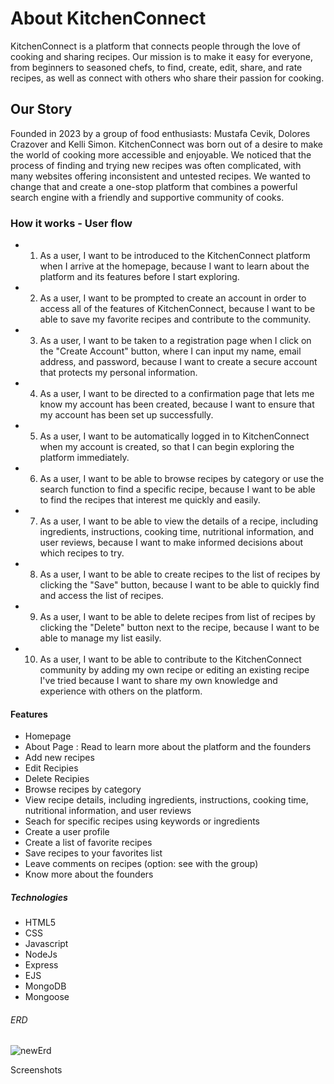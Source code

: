 # About KitchenConnect

KitchenConnect is a platform that connects people through the love of cooking and sharing recipes. Our mission is to make it easy for everyone, from beginners to seasoned chefs, to find, create, edit, share, and rate recipes, as well as connect with others who share their passion for cooking.

## Our Story

Founded in 2023 by a group of food enthusiasts: Mustafa Cevik, Dolores Crazover and Kelli Simon. KitchenConnect was born out of a desire to make the world of cooking more accessible and enjoyable. We noticed that the process of finding and trying new recipes was often complicated, with many websites offering inconsistent and untested recipes. We wanted to change that and create a one-stop platform that combines a powerful search engine with a friendly and supportive community of cooks.

### How it works - User flow

- 1. As a user, I want to be introduced to the KitchenConnect platform when I arrive at the homepage, because I want to learn about the platform and its features before I start exploring.
- 2. As a user, I want to be prompted to create an account in order to access all of the features of KitchenConnect, because I want to be able to save my favorite recipes and contribute to the community.
- 3. As a user, I want to be taken to a registration page when I click on the "Create Account" button, where I can input my name, email address, and password, because I want to create a secure account that protects my personal information.
- 4. As a user, I want to be directed to a confirmation page that lets me know my account has been created, because I want to ensure that my account has been set up successfully.
- 5. As a user, I want to be automatically logged in to KitchenConnect when my account is created, so that I can begin exploring the platform immediately.
- 6. As a user, I want to be able to browse recipes by category or use the search function to find a specific recipe, because I want to be able to find the recipes that interest me quickly and easily.
- 7. As a user, I want to be able to view the details of a recipe, including ingredients, instructions, cooking time, nutritional information, and user reviews, because I want to make informed decisions about which recipes to try.
- 8. As a user, I want to be able to create recipes to the list of recipes by clicking the "Save" button, because I want to be able to quickly find and access the list of recipes.
- 9. As a user, I want to be able to delete recipes from list of recipes by clicking the "Delete" button next to the recipe, because I want to be able to manage my list easily.
- 10. As a user, I want to be able to contribute to the KitchenConnect community by adding my own recipe or editing an existing recipe I've tried because I want to share my own knowledge and experience with others on the platform.


#### Features

- Homepage
- About Page : Read to learn more about the platform and the founders
- Add new recipes
- Edit Recipies
- Delete Recipies
- Browse recipes by category
- View recipe details, including ingredients, instructions, cooking time, nutritional information, and user reviews
- Seach for specific recipes using keywords or ingredients
- Create a user profile
- Create a list of favorite recipes
- Save recipes to your favorites list
- Leave comments on recipes (option: see with the group)
- Know more about the founders



##### Technologies

- HTML5
- CSS
- Javascript
- NodeJs
- Express
- EJS
- MongoDB
- Mongoose

###### ERD

![newErd](https://user-images.githubusercontent.com/117631390/231324864-aa2d1cf3-9c63-43dd-afee-c631ba0264de.png)








Screenshots


 
